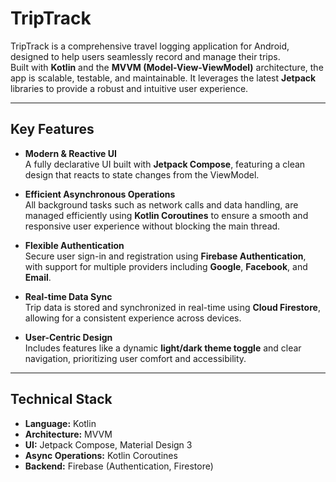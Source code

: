 # TripTrack

TripTrack is a comprehensive travel logging application for Android, designed to help users seamlessly record and manage their trips.  
Built with **Kotlin** and the **MVVM (Model-View-ViewModel)** architecture, the app is scalable, testable, and maintainable. It leverages the latest **Jetpack** libraries to provide a robust and intuitive user experience.

---

## Key Features

- **Modern & Reactive UI**  
  A fully declarative UI built with **Jetpack Compose**, featuring a clean design that reacts to state changes from the ViewModel.

- **Efficient Asynchronous Operations**  
  All background tasks such as network calls and data handling, are managed efficiently using **Kotlin Coroutines** to ensure a smooth and responsive user experience without blocking the main thread.

- **Flexible Authentication**  
  Secure user sign-in and registration using **Firebase Authentication**, with support for multiple providers including **Google**, **Facebook**, and **Email**.

- **Real-time Data Sync**  
  Trip data is stored and synchronized in real-time using **Cloud Firestore**, allowing for a consistent experience across devices.

- **User-Centric Design**  
  Includes features like a dynamic **light/dark theme toggle** and clear navigation, prioritizing user comfort and accessibility.

---

## Technical Stack

- **Language:** Kotlin  
- **Architecture:** MVVM  
- **UI:** Jetpack Compose, Material Design 3  
- **Async Operations:** Kotlin Coroutines  
- **Backend:** Firebase (Authentication, Firestore)
